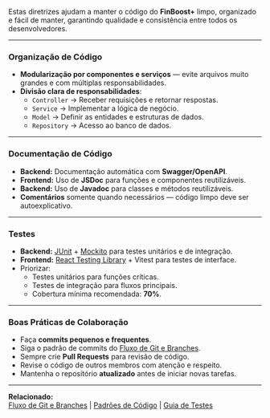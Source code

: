 Estas diretrizes ajudam a manter o código do **FinBoost+** limpo, organizado e fácil de manter, garantindo qualidade e consistência entre todos os desenvolvedores.

---

### Organização de Código

- **Modularização por componentes e serviços** — evite arquivos muito grandes e com múltiplas responsabilidades.  
- **Divisão clara de responsabilidades**:
  - `Controller` → Receber requisições e retornar respostas.
  - `Service` → Implementar a lógica de negócio.
  - `Model` → Definir as entidades e estruturas de dados.
  - `Repository` → Acesso ao banco de dados.

---

### Documentação de Código

- **Backend:** Documentação automática com **Swagger/OpenAPI**.  
- **Frontend:** Uso de **JSDoc** para funções e componentes reutilizáveis.  
- **Backend:** Uso de **Javadoc** para classes e métodos reutilizáveis.  
- **Comentários** somente quando necessários — código limpo deve ser autoexplicativo.

---

### Testes

- **Backend:** [JUnit](https://junit.org/) + [Mockito](https://site.mockito.org/) para testes unitários e de integração.  
- **Frontend:** [React Testing Library](https://testing-library.com/docs/react-testing-library/intro/) + Vitest para testes de interface.  
- Priorizar:
  - Testes unitários para funções críticas.
  - Testes de integração para fluxos principais.
  - Cobertura mínima recomendada: **70%**.

---

### Boas Práticas de Colaboração

- Faça **commits pequenos e frequentes**.
- Siga o padrão de commits do [Fluxo de Git e Branches](./Fluxo-de-Git-e-Branches).
- Sempre crie **Pull Requests** para revisão de código.
- Revise o código de outros membros com atenção e respeito.
- Mantenha o repositório **atualizado** antes de iniciar novas tarefas.

---

**Relacionado:**  
[Fluxo de Git e Branches](./Fluxo-de-Git-e-Branches) | [Padrões de Código](./Padroes-de-Codigo) | [Guia de Testes](./Guia-de-Testes)
